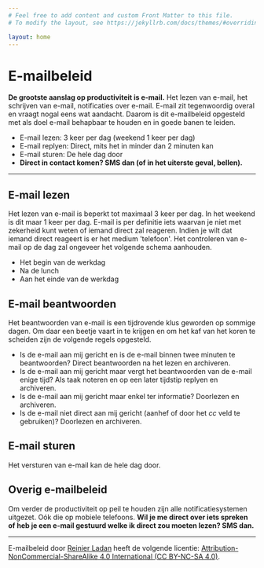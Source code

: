 ```yaml
---
# Feel free to add content and custom Front Matter to this file.
# To modify the layout, see https://jekyllrb.com/docs/themes/#overriding-theme-defaults

layout: home
---
```


# E-mailbeleid

**De grootste aanslag op productiviteit is e-mail.** Het lezen van e-mail, het schrijven van e-mail, notificaties over e-mail. E-mail zit tegenwoordig overal en vraagt nogal eens wat aandacht. Daarom is dit e-mailbeleid opgesteld met als doel e-mail behapbaar te houden en in goede banen te leiden.

- E-mail lezen: 3 keer per dag (weekend 1 keer per dag)
- E-mail replyen: Direct, mits het in minder dan 2 minuten kan
- E-mail sturen: De hele dag door
- **Direct in contact komen? SMS dan (of in het uiterste geval, bellen).**

-----

## E-mail lezen

Het lezen van e-mail is beperkt tot maximaal 3 keer per dag. In het weekend is dit maar 1 keer per dag. E-mail is per definitie iets waarvan je niet met zekerheid kunt weten of iemand direct zal reageren. Indien je wilt dat iemand direct reageert is er het medium 'telefoon'. Het controleren van e-mail op de dag zal ongeveer het volgende schema aanhouden.

- Het begin van de werkdag
- Na de lunch
- Aan het einde van de werkdag

## E-mail beantwoorden

Het beantwoorden van e-mail is een tijdrovende klus geworden op sommige dagen. Om daar een beetje vaart in te krijgen en om het kaf van het koren te scheiden zijn de volgende regels opgesteld.


- Is de e-mail aan mij gericht en is de e-mail binnen twee minuten te beantwoorden? Direct beantwoorden na het lezen en archiveren.
- Is de e-mail aan mij gericht maar vergt het beantwoorden van de e-mail enige tijd? Als taak noteren en op een later tijdstip replyen en archiveren.
- Is de e-mail aan mij gericht maar enkel ter informatie? Doorlezen en archiveren.
- Is de e-mail niet direct aan mij gericht (aanhef of door het _cc_ veld te gebruiken)? Doorlezen en archiveren.

## E-mail sturen

Het versturen van e-mail kan de hele dag door.

## Overig e-mailbeleid

Om verder de productiviteit op peil te houden zijn alle notificatiesystemen uitgezet. Oók die op mobiele telefoons. <strong>Wil je me direct over iets spreken of heb je een e-mail gestuurd welke ik direct zou moeten lezen? SMS dan.</strong>

<hr>

E-mailbeleid door <a href="http://reinierladan.nl" rel="cc:attributionURL">Reinier Ladan</a> heeft de volgende licentie: <a rel="license" href="https://creativecommons.org/licenses/by-nc-sa/4.0/">Attribution-NonCommercial-ShareAlike 4.0 International (CC BY-NC-SA 4.0)</a>.
